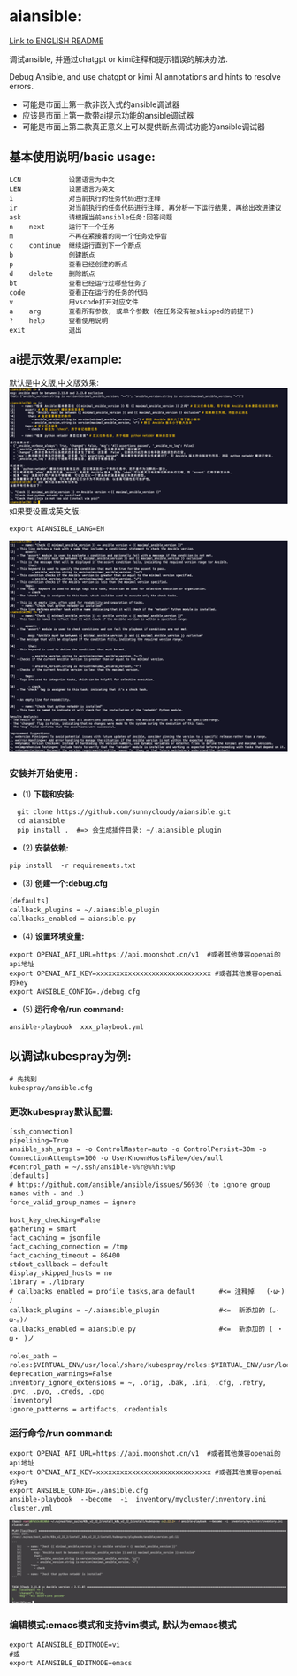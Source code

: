 # aiansible:
[Link to ENGLISH README](./ENGLISH_README.md)


  调试ansible, 并通过chatgpt or kimi注释和提示错误的解决办法.

  Debug Ansible, and use chatgpt or kimi AI annotations and hints to resolve errors.
  
   - 可能是市面上第一款非嵌入式的ansible调试器
   - 应该是市面上第一款带ai提示功能的ansible调试器
   - 可能是市面上第二款真正意义上可以提供断点调试功能的ansible调试器


## 基本使用说明/basic usage:
```
LCN            设置语言为中文
LEN            设置语言为英文
i              对当前执行的任务代码进行注释
ir             对当前执行的任务代码进行注释, 再分析一下运行结果, 再给出改进建议
ask            请根据当前ansible任务:回答问题
n    next      运行下一个任务
m              不再在紧接着的同一个任务处停留
c    continue  继续运行直到下一个断点
b              创建断点
p              查看已经创建的断点
d    delete    删除断点
bt             查看已经运行过哪些任务了
code           查看正在运行的任务的代码
v              用vscode打开对应文件
a    arg       查看所有参数, 或单个参数 (在任务没有被skipped的前提下)
?    help      查看使用说明
exit           退出
```

## ai提示效果/example:
默认是中文版,中文版效果: 
![Alt text](image-2.png)
如果要设置成英文版:
```
export AIANSIBLE_LANG=EN
```
![Alt text](image-3.png)


### 安装并开始使用 :
- (1) **下载和安装:**
```
  git clone https://github.com/sunnycloudy/aiansible.git
  cd aiansible
  pip install .  #=> 会生成插件目录: ~/.aiansible_plugin
```

- (2) **安装依赖:**
```
pip install  -r requirements.txt
```

- (3) **创建一个:debug.cfg**
```
[defaults]
callback_plugins = ~/.aiansible_plugin
callbacks_enabled = aiansible.py
```
- (4) **设置环境变量:**
```
export OPENAI_API_URL=https://api.moonshot.cn/v1  #或者其他兼容openai的api地址
export OPENAI_API_KEY=xxxxxxxxxxxxxxxxxxxxxxxxxxxxx #或者其他兼容openai的key
export ANSIBLE_CONFIG=./debug.cfg
```
- (5) **运行命令/run command:**
```
ansible-playbook  xxx_playbook.yml
```


## 以调试kubespray为例:
```
# 先找到
kubespray/ansible.cfg
```

### 更改kubespray默认配置:
```
[ssh_connection]
pipelining=True
ansible_ssh_args = -o ControlMaster=auto -o ControlPersist=30m -o ConnectionAttempts=100 -o UserKnownHostsFile=/dev/null
#control_path = ~/.ssh/ansible-%%r@%%h:%%p
[defaults]
# https://github.com/ansible/ansible/issues/56930 (to ignore group names with - and .)
force_valid_group_names = ignore

host_key_checking=False
gathering = smart
fact_caching = jsonfile
fact_caching_connection = /tmp
fact_caching_timeout = 86400
stdout_callback = default
display_skipped_hosts = no
library = ./library
# callbacks_enabled = profile_tasks,ara_default      #<= 注释掉   (･ω･)ﾉ
callback_plugins = ~/.aiansible_plugin               #<=  新添加的 (｡･ω･｡)ﾉ
callbacks_enabled = aiansible.py                     #<=  新添加的 ( ・ω・ )ノ

roles_path = roles:$VIRTUAL_ENV/usr/local/share/kubespray/roles:$VIRTUAL_ENV/usr/local/share/ansible/roles:/usr/share/kubespray/roles
deprecation_warnings=False
inventory_ignore_extensions = ~, .orig, .bak, .ini, .cfg, .retry, .pyc, .pyo, .creds, .gpg
[inventory]
ignore_patterns = artifacts, credentials

```

### 运行命令/run command:
```
export OPENAI_API_URL=https://api.moonshot.cn/v1  #或者其他兼容openai的api地址
export OPENAI_API_KEY=xxxxxxxxxxxxxxxxxxxxxxxxxxxxx #或者其他兼容openai的key
export ANSIBLE_CONFIG=./ansible.cfg
ansible-playbook  --become  -i  inventory/mycluster/inventory.ini  cluster.yml
```
![Alt text](image-1.png)


### 编辑模式:emacs模式和支持vim模式, 默认为emacs模式
```
export AIANSIBLE_EDITMODE=vi
#或
export AIANSIBLE_EDITMODE=emacs
```